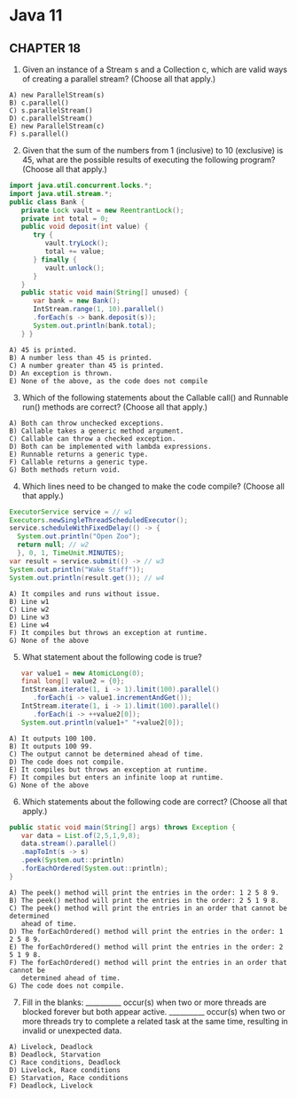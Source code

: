 # Java 11
## CHAPTER 18

1. Given an instance of a Stream s and a Collection c, which are valid
   ways of creating a parallel stream? (Choose all that apply.)
```
A) new ParallelStream(s)
B) c.parallel()
C) s.parallelStream()
D) c.parallelStream()
E) new ParallelStream(c)
F) s.parallel()
```


2. Given that the sum of the numbers from 1 (inclusive) to 10 (exclusive) is 45, what are the possible
results of executing the following program? (Choose all that apply.)
```java
import java.util.concurrent.locks.*;
import java.util.stream.*;
public class Bank {
   private Lock vault = new ReentrantLock();
   private int total = 0;
   public void deposit(int value) {
      try {
         vault.tryLock();
         total += value;
      } finally {
         vault.unlock();
      }
   }
   public static void main(String[] unused) {
      var bank = new Bank();
      IntStream.range(1, 10).parallel()
      .forEach(s -> bank.deposit(s));
      System.out.println(bank.total);
   } }
```
```
A) 45 is printed.
B) A number less than 45 is printed. 
C) A number greater than 45 is printed. 
D) An exception is thrown.
E) None of the above, as the code does not compile
```

3. Which of the following statements about the Callable call() and Runnable run() methods are correct?
(Choose all that apply.)
```
A) Both can throw unchecked exceptions. 
B) Callable takes a generic method argument.
C) Callable can throw a checked exception.
D) Both can be implemented with lambda expressions. 
E) Runnable returns a generic type. 
F) Callable returns a generic type.
G) Both methods return void.
```

4. Which lines need to be changed to make the code compile? (Choose all that apply.)
```java
ExecutorService service = // w1
Executors.newSingleThreadScheduledExecutor();
service.scheduleWithFixedDelay(() -> {
  System.out.println("Open Zoo");
  return null; // w2
  }, 0, 1, TimeUnit.MINUTES);
var result = service.submit(() -> // w3
System.out.println("Wake Staff"));
System.out.println(result.get()); // w4
```
```
A) It compiles and runs without issue.
B) Line w1
C) Line w2
D) Line w3
E) Line w4
F) It compiles but throws an exception at runtime.
G) None of the above
```

5. What statement about the following code is true?
```java
   var value1 = new AtomicLong(0);
   final long[] value2 = {0};
   IntStream.iterate(1, i -> 1).limit(100).parallel()
      .forEach(i -> value1.incrementAndGet());
   IntStream.iterate(1, i -> 1).limit(100).parallel()
      .forEach(i -> ++value2[0]);
   System.out.println(value1+" "+value2[0]);
```
```
A) It outputs 100 100.
B) It outputs 100 99.
C) The output cannot be determined ahead of time.
D) The code does not compile.
E) It compiles but throws an exception at runtime.
F) It compiles but enters an infinite loop at runtime.
G) None of the above
```

6. Which statements about the following code are correct? (Choose all that apply.)
```java
public static void main(String[] args) throws Exception {
   var data = List.of(2,5,1,9,8);
   data.stream().parallel()
   .mapToInt(s -> s)
   .peek(System.out::println)
   .forEachOrdered(System.out::println);
}
```
```
A) The peek() method will print the entries in the order: 1 2 5 8 9.
B) The peek() method will print the entries in the order: 2 5 1 9 8.
C) The peek() method will print the entries in an order that cannot be determined 
   ahead of time.
D) The forEachOrdered() method will print the entries in the order: 1 2 5 8 9.
E) The forEachOrdered() method will print the entries in the order: 2 5 1 9 8.
F) The forEachOrdered() method will print the entries in an order that cannot be 
   determined ahead of time.
G) The code does not compile.
```

7. Fill in the blanks: __________ occur(s) when two or more threads are blocked forever but 
both appear active. __________ occur(s) when two or more threads try to complete a related task
at the same time, resulting in invalid or unexpected data.
```
A) Livelock, Deadlock 
B) Deadlock, Starvation
C) Race conditions, Deadlock
D) Livelock, Race conditions
E) Starvation, Race conditions
F) Deadlock, Livelock
```